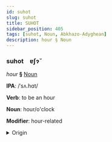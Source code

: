 ```yaml
---
id: suhot
slug: suhot
title: SUHOT
sidebar_position: 405
tags: [suhot, Noun, Abkhazo-Adyghean]
description: hour § Noun
---
```


### suhot&emsp;<span kind="abugida">ɐʃɂ̆</span>

*hour* **§** [Noun](../../tags/Noun)

**IPA**: /ˈsʌ.hɑt/

**Verb**: to be an hour

**Noun**: hour/o'clock

**Modifier**: hour-related

<details>
    <summary>Origin</summary>
    Adyghe сыхьат səḥat [səħaːt]<br/>
    <em>Abkhazo-Adyghean Language Family</em>
</details>